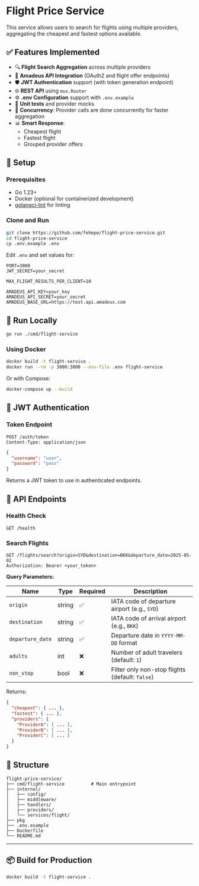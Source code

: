 # Flight Price Service

This service allows users to search for flights using multiple providers, aggregating the cheapest and fastest options available.

## ✅ Features Implemented

- 🔍 **Flight Search Aggregation** across multiple providers
- 📡 **Amadeus API Integration** (OAuth2 and flight offer endpoints)
- 🛡️ **JWT Authentication** support (with token generation endpoint)
- 🌐 **REST API** using `mux.Router`
- ⚙️ **.env Configuration** support with `.env.example`
- 🧪 **Unit tests** and provider mocks
- 🧠 **Concurrency**: Provider calls are done concurrently for faster aggregation
- 📊 **Smart Response**: 
  - Cheapest flight
  - Fastest flight
  - Grouped provider offers

## 🔧 Setup

### Prerequisites
- Go 1.23+
- Docker (optional for containerized development)
- [golangci-lint](https://golangci-lint.run/) for linting

### Clone and Run
```bash
git clone https://github.com/fehepe/flight-price-service.git
cd flight-price-service
cp .env.example .env
```

Edit `.env` and set values for:

```env
PORT=3000
JWT_SECRET=your_secret

MAX_FLIGHT_RESULTS_PER_CLIENT=10

AMADEUS_API_KEY=your_key
AMADEUS_API_SECRET=your_secret
AMADEUS_BASE_URL=https://test.api.amadeus.com
```

## 🚀 Run Locally

```bash
go run ./cmd/flight-service
```

### Using Docker
```bash
docker build -t flight-service .
docker run --rm -p 3000:3000 --env-file .env flight-service
```

Or with Compose:
```bash
docker-compose up --build
```

## 🔐 JWT Authentication

### Token Endpoint
```
POST /auth/token
Content-Type: application/json
```
```json
{
  "username": "user",
  "password": "pass"
}
```
Returns a JWT token to use in authenticated endpoints.

## 📘 API Endpoints

### Health Check
```http
GET /health
```

### Search Flights
```http
GET /flights/search?origin=SYD&destination=BKK&departure_date=2025-05-02
Authorization: Bearer <your_token>
```
**Query Parameters:**

| Name            | Type    | Required | Description                                 |
|-----------------|---------|----------|---------------------------------------------|
| `origin`        | string  | ✅       | IATA code of departure airport (e.g., `SYD`) |
| `destination`   | string  | ✅       | IATA code of arrival airport (e.g., `BKK`)   |
| `departure_date`| string  | ✅       | Departure date in `YYYY-MM-DD` format        |
| `adults`        | int     | ❌       | Number of adult travelers (default: `1`)     |
| `non_stop`      | bool    | ❌       | Filter only non-stop flights (default: `false`) |

Returns:
```json
{
  "cheapest": { ... },
  "fastest": { ... },
  "providers": {
    "ProviderA": [ ... ],
    "ProviderB": [ ... ],
    "ProviderC": [ ... ]
  }
}
```

## 📂 Structure

```
flight-price-service/
├── cmd/flight-service          # Main entrypoint
├── internal/
│   ├── config/                 
│   ├── middleware/       
│   ├── handlers/
│   ├── providers/
│   └── services/flight/
├── pkg
├── .env.example
├── Dockerfile
└── README.md
```

---
## 📦 Build for Production
```bash
docker build -t flight-service .
```
